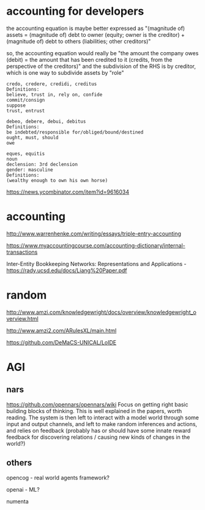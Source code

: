 # accounting for developers

the accounting equation is maybe better expressed as "(magnitude of) assets = (magnitude of) debt to owner (equity; owner is the creditor) + (magnitude of) debt to others (liabilities; other creditors)"

so, the accounting equation would really be "the amount the company owes (debit) = the amount that has been credited to it (credits, from the perspective of the creditors)" and the subdivision of the RHS is by creditor, which is one way to subdivide assets by "role"

```
credo, credere, credidi, creditus
Definitions:
believe, trust in, rely on, confide
commit/consign
suppose
trust, entrust

debeo, debere, debui, debitus
Definitions:
be indebted/responsible for/obliged/bound/destined
ought, must, should
owe

eques, equitis
noun
declension: 3rd declension
gender: masculine
Definitions:
(wealthy enough to own his own horse)
```



https://news.ycombinator.com/item?id=9616034

# accounting
http://www.warrenhenke.com/writing/essays/triple-entry-accounting

https://www.myaccountingcourse.com/accounting-dictionary/internal-transactions

Inter-Entity Bookkeeping Networks: Representations and Applications - https://rady.ucsd.edu/docs/Liang%20Paper.pdf

# random

http://www.amzi.com/knowledgewright/docs/overview/knowledgewright_overview.html

http://www.amzi2.com/ARulesXL/main.html

https://github.com/DeMaCS-UNICAL/LoIDE



# AGI
## nars

https://github.com/opennars/opennars/wiki
Focus on getting right basic building blocks of thinking. This is well explained in the papers, worth reading.
The system is then left to interact with a model world through some input and output channels, and left to
make random inferences and actions, and relies on feedback (probably has or should have some innate reward feedback for discovering relations / causing new kinds of changes in the world?)

## others
opencog - real world agents framework?

openai - ML?

numenta
